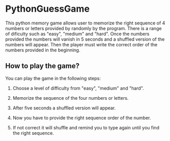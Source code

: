 # PythonGuessGame

This python memory game allows user to memorize the right sequence of 4 numbers or letters provided by randomly by the program. There is a range of dificulty such as "easy", "medium" and "hard". Once the numbers provided the numbers will vanish in 5 seconds and a shuffled version of the numbers will appear. Then the player must write the correct order of the numbers provided in the beginning.

## How to play the game?

You can play the game in the following steps:

1. Choose a level of difficulty from "easy", "medium" and "hard".

2. Memorize the sequence of the four numbers or letters.

3. After five seconds a shuffled version will appear.

4. Now you have to provide the right sequence order of the number.

5. If not correct it will shuffle and remind you to type again until you find the right sequence.
